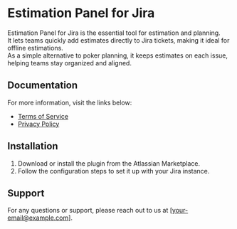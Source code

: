 # Estimation Panel for Jira

Estimation Panel for Jira is the essential tool for estimation and planning.  
It lets teams quickly add estimates directly to Jira tickets, making it ideal for offline estimations.  
As a simple alternative to poker planning, it keeps estimates on each issue, helping teams stay organized and aligned.

## Documentation
For more information, visit the links below:

- [Terms of Service](https://username.github.io/repository-name/terms.html)
- [Privacy Policy](https://username.github.io/repository-name/privacy.html)

## Installation
1. Download or install the plugin from the Atlassian Marketplace.
2. Follow the configuration steps to set it up with your Jira instance.

## Support
For any questions or support, please reach out to us at [your-email@example.com].
